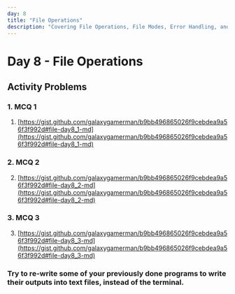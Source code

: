 ```yaml
---
day: 8
title: "File Operations"
description: "Covering File Operations, File Modes, Error Handling, and Standard Library Functions for File Handling"
---
```


# Day 8 - File Operations

## Activity Problems  
### 1. MCQ 1
1. [https://gist.github.com/galaxygamerman/b9bb496865026f9cebdea9a56f3f992d#file-day8_1-md](https://gist.github.com/galaxygamerman/b9bb496865026f9cebdea9a56f3f992d#file-day8_1-md)
### 2. MCQ 2
2. [https://gist.github.com/galaxygamerman/b9bb496865026f9cebdea9a56f3f992d#file-day8_2-md](https://gist.github.com/galaxygamerman/b9bb496865026f9cebdea9a56f3f992d#file-day8_2-md)
### 3. MCQ 3
3. [https://gist.github.com/galaxygamerman/b9bb496865026f9cebdea9a56f3f992d#file-day8_3-md](https://gist.github.com/galaxygamerman/b9bb496865026f9cebdea9a56f3f992d#file-day8_3-md)
### Try to re-write some of your previously done programs to write their outputs into text files, instead of the terminal.

